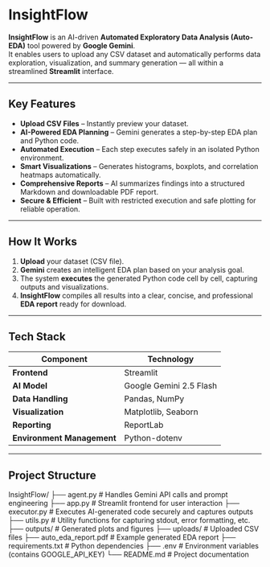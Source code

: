 # InsightFlow

**InsightFlow** is an AI-driven **Automated Exploratory Data Analysis (Auto-EDA)** tool powered by **Google Gemini**.  
It enables users to upload any CSV dataset and automatically performs data exploration, visualization, and summary generation — all within a streamlined **Streamlit** interface.

---

## Key Features

- **Upload CSV Files** – Instantly preview your dataset.
- **AI-Powered EDA Planning** – Gemini generates a step-by-step EDA plan and Python code.
- **Automated Execution** – Each step executes safely in an isolated Python environment.
- **Smart Visualizations** – Generates histograms, boxplots, and correlation heatmaps automatically.
- **Comprehensive Reports** – AI summarizes findings into a structured Markdown and downloadable PDF report.
- **Secure & Efficient** – Built with restricted execution and safe plotting for reliable operation.

---

## How It Works

1. **Upload** your dataset (CSV file).  
2. **Gemini** creates an intelligent EDA plan based on your analysis goal.  
3. The system **executes** the generated Python code cell by cell, capturing outputs and visualizations.  
4. **InsightFlow** compiles all results into a clear, concise, and professional **EDA report** ready for download.

---
## Tech Stack

| Component | Technology |
|------------|-------------|
| **Frontend** | Streamlit |
| **AI Model** | Google Gemini 2.5 Flash |
| **Data Handling** | Pandas, NumPy |
| **Visualization** | Matplotlib, Seaborn |
| **Reporting** | ReportLab |
| **Environment Management** | Python-dotenv |

---
## Project Structure
InsightFlow/
├── agent.py # Handles Gemini API calls and prompt engineering
├── app.py # Streamlit frontend for user interaction
├── executor.py # Executes AI-generated code securely and captures outputs
├── utils.py # Utility functions for capturing stdout, error formatting, etc.
├── outputs/ # Generated plots and figures
├── uploads/ # Uploaded CSV files
├── auto_eda_report.pdf # Example generated EDA report
├── requirements.txt # Python dependencies
├── .env # Environment variables (contains GOOGLE_API_KEY)
└── README.md # Project documentation
